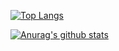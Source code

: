 <div align=LEFT>


[![Top Langs](https://github-readme-stats.vercel.app/api/top-langs/?username=Jung2312&layout=compact&theme=react)](https://github.com/anuraghazra/github-readme-stats)
  
[![Anurag's github stats](https://github-readme-stats.vercel.app/api?username=Jung2312&show_icons=true&layout=compact&theme=react)](https://github.com/anuraghazra/github-readme-stats)

</div>


<!--
**Jung2312/Jung2312** is a ✨ _special_ ✨ repository because its `README.md` (this file) appears on your GitHub profile.

Here are some ideas to get you started:

- 🔭 I’m currently working on ...
- 🌱 I’m currently learning ...
- 👯 I’m looking to collaborate on ...
- 🤔 I’m looking for help with ...
- 💬 Ask me about ...
- 📫 How to reach me: ...
- 😄 Pronouns: ...
- ⚡ Fun fact: ...
-->
